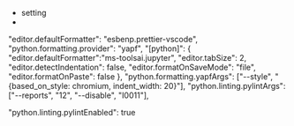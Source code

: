 - setting
-

"editor.defaultFormatter": "esbenp.prettier-vscode",
  "python.formatting.provider": "yapf",
  "[python]": {
    "editor.defaultFormatter":"ms-toolsai.jupyter",
    "editor.tabSize": 2,
    "editor.detectIndentation": false,
    "editor.formatOnSaveMode": "file",       
    "editor.formatOnPaste": false
  },
  "python.formatting.yapfArgs": ["--style", "{based_on_style: chromium, indent_width: 20}"],
  "python.linting.pylintArgs": ["--reports", "12", "--disable", "I0011"],

  "python.linting.pylintEnabled": true 
